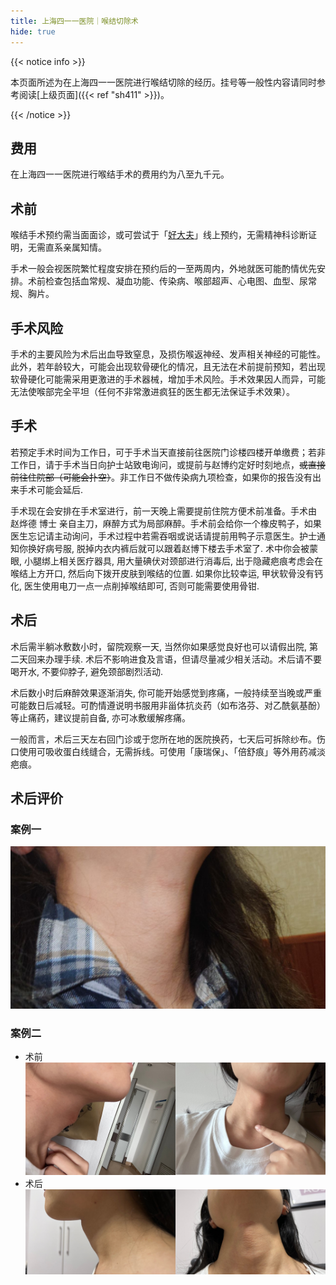 ```yaml
---
title: 上海四一一医院｜喉结切除术
hide: true
---
```


{{< notice info >}}

本页面所述为在上海四一一医院进行喉结切除的经历。挂号等一般性内容请同时参考阅读[上级页面]({{< ref "sh411" >}})。

{{< /notice >}}

## 费用

在上海四一一医院进行喉结手术的费用约为八至九千元。

## 术前

喉结手术预约需当面面诊，或可尝试于「[好大夫]((https://www.haodf.com/doctor/6964528056.html))」线上预约，无需精神科诊断证明，无需直系亲属知情。

手术一般会视医院繁忙程度安排在预约后的一至两周内，外地就医可能酌情优先安排。术前检查包括血常规、凝血功能、传染病、喉部超声、心电图、血型、尿常规、胸片。

## 手术风险

手术的主要风险为术后出血导致窒息，及损伤喉返神经、发声相关神经的可能性。此外，若年龄较大，可能会出现软骨硬化的情况，且无法在术前提前预知，若出现软骨硬化可能需采用更激进的手术器械，增加手术风险。手术效果因人而异，可能无法使喉部完全平坦（任何不非常激进疯狂的医生都无法保证手术效果）。

## 手术

若预定手术时间为工作日，可于手术当天直接前往医院门诊楼四楼开单缴费；若非工作日，请于手术当日向护士站致电询问，或提前与赵博约定好时刻地点，~~或直接前往住院部（可能会扑空）~~。非工作日不做传染病九项检查，如果你的报告没有出来手术可能会延后.

手术现在会安排在手术室进行，前一天晚上需要提前住院方便术前准备。手术由 赵烨德 博士 亲自主刀，麻醉方式为局部麻醉。手术前会给你一个橡皮鸭子，如果医生忘记请主动询问，手术过程中若需吞咽或说话请提前用鸭子示意医生。护士通知你换好病号服, 脱掉内衣内裤后就可以跟着赵博下楼去手术室了. 术中你会被蒙眼, 小腿绑上相关医疗器具, 用大量碘伏对颈部进行消毒后, 出于隐藏疤痕考虑会在喉结上方开口, 然后向下拨开皮肤到喉结的位置. 如果你比较幸运, 甲状软骨没有钙化, 医生使用电刀一点一点削掉喉结即可, 否则可能需要使用骨钳.

## 术后

术后需半躺冰敷数小时，留院观察一天, 当然你如果感觉良好也可以请假出院, 第二天回来办理手续. 术后不影响进食及言语，但请尽量减少相关活动。术后请不要喝开水, 不要仰脖子, 避免颈部剧烈活动.

术后数小时后麻醉效果逐渐消失, 你可能开始感觉到疼痛，一般持续至当晚或严重可能数日后减轻。可酌情遵说明书服用非甾体抗炎药（如布洛芬、对乙酰氨基酚）等止痛药，建议提前自备, 亦可冰敷缓解疼痛。

一般而言，术后三天左右回门诊或于您所在地的医院换药，七天后可拆除纱布。伤口使用可吸收蛋白线缝合，无需拆线。可使用「康瑞保」、「倍舒痕」等外用药减淡疤痕。

## 术后评价

### 案例一

![1](./1.jpg)

### 案例二

- 术前
    ![2-1](./2-1.jpg)
- 术后
    ![2-2](./2-2.jpg)

